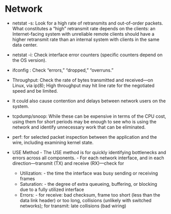 
# Network 


 - netstat -s: Look for a high rate of retransmits and out-of-order packets. What constitutes a “high” retransmit rate depends on the clients: 
               an Internet-facing system with unreliable remote clients should have a higher retransmit
              rate than an internal system with clients in the same data center. 
 - netstat -i: Check interface error counters (specific counters depend on the OS version).
 - ifconfig : Check “errors,” “dropped,” “overruns.” 
 - Throughput: Check the rate of bytes transmitted and received—on Linux, via ip(8); 
               High throughput may hit line rate for the negotiated speed and be limited.
 - It could also cause contention and delays between network users on the system. 
 - tcpdump/snoop: While these can be expensive in terms of the CPU cost,
                  using them for short periods may be enough to see who is using the network and identify unnecessary work that can be eliminated. 
- perf: for selected packet inspection between the application and the wire, including examining kernel state.


 - USE Method
        - The USE method is for quickly identifying bottlenecks and errors across all components. 
        - For each network interface, and in each direction—transmit (TX) and receive (RX)—check for

     - Utilization: 
                - the time the interface was busy sending or receiving frames 
     - Saturation: 
                - the degree of extra queueing, buffering, or blocking due to a fully utilized interface 
     - Errors:
             - for receive: bad checksum, frame too short (less than the data link header) or too long, 
               collisions (unlikely with switched networks); for transmit: late collisions (bad wiring)